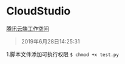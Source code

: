 # CloudStudio
[腾讯云端工作空间](https://studio.dev.tencent.com/dashboard/workspace)

> 2019年6月28日14:25:31

1.脚本文件添加可执行权限 ` $ chmod +x test.py   ` 